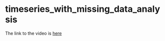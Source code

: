 # timeseries_with_missing_data_analysis

The link to the video is [here](https://youtu.be/U9vWDmP82WE)
